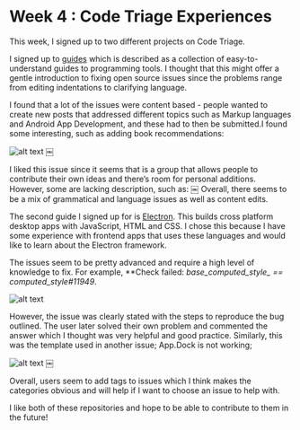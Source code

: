 # Week 4 : Code Triage Experiences

This week, I signed up to two different projects on Code Triage. 

I signed up to [guides](https://www.codetriage.com/freecodecamp/guides) which is described as a collection of easy-to-understand guides to programming tools. I thought that this might offer a gentle introduction to fixing open source issues since the problems range from editing indentations to clarifying language. 

I found that a lot of the issues were content based - people wanted to create new posts that addressed different topics such as Markup languages and Android App Development, and these had to then be submitted.I found some interesting, such as adding book recommendations: 


![alt text](https://github.com/nyu-ossd-s18/jf2920-weekly/blob/master/images/Pasted%20Graphic%201.tiff)
￼


I liked this issue since it seems that is a group that allows people to contribute their own ideas and there’s room for personal additions.  However, some are lacking description, such as:
￼
Overall, there seems to be a mix of grammatical and language issues as well as content edits.


The second guide I signed up for is [Electron](https://www.codetriage.com/electron/electron). This builds cross platform desktop apps with JavaScript, HTML and CSS. I chose this because I have some experience with frontend apps that uses these languages and would like to learn about the Electron framework. 

The issues seem to be pretty advanced and require a high level of knowledge to fix. For example, **Check failed: *base_computed_style_ == *computed_style#11949**.


![alt text](https://github.com/nyu-ossd-s18/jf2920-weekly/blob/master/images/Pasted%20Graphic%202.tiff)


However, the issue was clearly stated with the steps to reproduce the bug outlined. The user later solved their own problem and commented the answer which I thought was very helpful and good practice. Similarly, this was the template used in another issue; App.Dock is not working;


![alt text](https://github.com/nyu-ossd-s18/jf2920-weekly/blob/master/images/Pasted%20Graphic%203.tiff.tiff)
￼

Overall, users seem to add tags to issues which I think makes the categories obvious and will help if I want to choose an issue to help with. 

I like both of these repositories and hope to be able to contribute to them in the future! 
